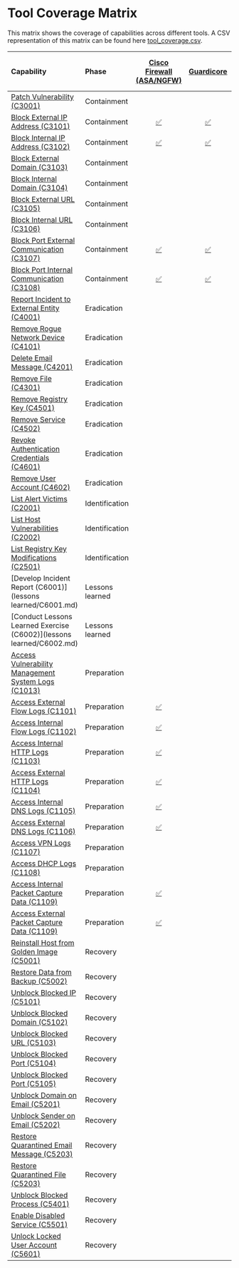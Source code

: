 # Tool Coverage Matrix

This matrix shows the coverage of capabilities across different tools. A CSV representation of this matrix can be found here [tool_coverage.csv](../../files/tool_coverage.csv).

| Capability | Phase | [Cisco Firewall (ASA/NGFW)](../tool/cisco-fw/index.md) | [Guardicore](../tool/guardicore/index.md) | [Okta](../tool/okta/index.md) | [Palo Alto Firewall](../tool/palo-alto-fw/index.md) | [Proofpoint](../tool/proofpoint/index.md) | [Rapid7 InsightVM](../tool/rapid7-insightvm/index.md) | [SentinelOne](../tool/sentinelone/index.md) | [Wiz.io](../tool/wiz/index.md) | [Zscaler Internet Access (ZIA)](../tool/zscaler-zia/index.md) |
| :--- | :--- | :---: | :---: | :---: | :---: | :---: | :---: | :---: | :---: | :---: |
| [Patch Vulnerability (C3001)](containment/C3001.md) | Containment |  |  |  |  |  |  |  |  |  |
| [Block External IP Address (C3101)](containment/C3101.md) | Containment | [:white_check_mark:](../tool/cisco-fw/C3101.md) | [:white_check_mark:](../tool/guardicore/C3101.md) |  | [:white_check_mark:](../tool/palo-alto-fw/C3101.md) |  |  | [:white_check_mark:](../tool/sentinelone/C3101.md) |  | [:white_check_mark:](../tool/zscaler-zia/C3101.md) |
| [Block Internal IP Address (C3102)](containment/C3102.md) | Containment | [:white_check_mark:](../tool/cisco-fw/C3102.md) | [:white_check_mark:](../tool/guardicore/C3102.md) |  | [:white_check_mark:](../tool/palo-alto-fw/C3102.md) |  |  | [:white_check_mark:](../tool/sentinelone/C3102.md) |  |  |
| [Block External Domain (C3103)](containment/C3103.md) | Containment |  |  |  |  |  |  |  |  |  |
| [Block Internal Domain (C3104)](containment/C3104.md) | Containment |  |  |  |  |  |  |  |  |  |
| [Block External URL (C3105)](containment/C3105.md) | Containment |  |  |  |  |  |  |  |  |  |
| [Block Internal URL (C3106)](containment/C3106.md) | Containment |  |  |  |  |  |  |  |  |  |
| [Block Port External Communication (C3107)](containment/C3107.md) | Containment | [:white_check_mark:](../tool/cisco-fw/C3107.md) | [:white_check_mark:](../tool/guardicore/C3107.md) |  | [:white_check_mark:](../tool/palo-alto-fw/C3107.md) |  |  | [:white_check_mark:](../tool/sentinelone/C3107.md) |  | [:white_check_mark:](../tool/zscaler-zia/C3107.md) |
| [Block Port Internal Communication (C3108)](containment/C3108.md) | Containment | [:white_check_mark:](../tool/cisco-fw/C3108.md) | [:white_check_mark:](../tool/guardicore/C3108.md) |  | [:white_check_mark:](../tool/palo-alto-fw/C3108.md) |  |  | [:white_check_mark:](../tool/sentinelone/C3108.md) |  |  |
| [Report Incident to External Entity (C4001)](eradication/C4001.md) | Eradication |  |  |  |  |  |  |  |  |  |
| [Remove Rogue Network Device (C4101)](eradication/C4101.md) | Eradication |  |  |  |  |  |  |  |  |  |
| [Delete Email Message (C4201)](eradication/C4201.md) | Eradication |  |  |  |  |  |  |  |  |  |
| [Remove File (C4301)](eradication/C4301.md) | Eradication |  |  |  |  |  |  |  |  |  |
| [Remove Registry Key (C4501)](eradication/C4501.md) | Eradication |  |  |  |  |  |  |  |  |  |
| [Remove Service (C4502)](eradication/C4502.md) | Eradication |  |  |  |  |  |  |  |  |  |
| [Revoke Authentication Credentials (C4601)](eradication/C4601.md) | Eradication |  |  | [:white_check_mark:](../tool/okta/C4601.md) |  |  |  |  |  |  |
| [Remove User Account (C4602)](eradication/C4602.md) | Eradication |  |  | [:white_check_mark:](../tool/okta/C4602.md) |  |  |  |  |  |  |
| [List Alert Victims (C2001)](identification/C2001.md) | Identification |  |  |  |  |  |  | [:white_check_mark:](../tool/sentinelone/C2001.md) |  |  |
| [List Host Vulnerabilities (C2002)](identification/C2002.md) | Identification |  |  |  |  |  | [:white_check_mark:](../tool/rapid7-insightvm/C2002.md) | [:white_check_mark:](../tool/sentinelone/C2002.md) | [:white_check_mark:](../tool/wiz/C2002.md) |  |
| [List Registry Key Modifications (C2501)](identification/C2501.md) | Identification |  |  |  |  |  |  | [:white_check_mark:](../tool/sentinelone/C2501.md) |  |  |
| [Develop Incident Report (C6001)](lessons learned/C6001.md) | Lessons learned |  |  |  |  |  |  |  |  |  |
| [Conduct Lessons Learned Exercise (C6002)](lessons learned/C6002.md) | Lessons learned |  |  |  |  |  |  |  |  |  |
| [Access Vulnerability Management System Logs (C1013)](preparation/C1013.md) | Preparation |  |  |  |  |  | [:white_check_mark:](../tool/rapid7-insightvm/C1013.md) | [:white_check_mark:](../tool/sentinelone/C1013.md) |  |  |
| [Access External Flow Logs (C1101)](preparation/C1101.md) | Preparation | [:white_check_mark:](../tool/cisco-fw/C1101.md) |  |  | [:white_check_mark:](../tool/palo-alto-fw/C1101.md) |  |  |  |  |  |
| [Access Internal Flow Logs (C1102)](preparation/C1102.md) | Preparation | [:white_check_mark:](../tool/cisco-fw/C1102.md) |  |  | [:white_check_mark:](../tool/palo-alto-fw/C1102.md) |  |  |  |  |  |
| [Access Internal HTTP Logs (C1103)](preparation/C1103.md) | Preparation | [:white_check_mark:](../tool/cisco-fw/C1103.md) |  |  | [:white_check_mark:](../tool/palo-alto-fw/C1103.md) |  |  | [:white_check_mark:](../tool/sentinelone/C1103.md) |  |  |
| [Access External HTTP Logs (C1104)](preparation/C1104.md) | Preparation | [:white_check_mark:](../tool/cisco-fw/C1104.md) |  |  | [:white_check_mark:](../tool/palo-alto-fw/C1104.md) |  |  | [:white_check_mark:](../tool/sentinelone/C1104.md) |  | [:white_check_mark:](../tool/zscaler-zia/C1104.md) |
| [Access Internal DNS Logs (C1105)](preparation/C1105.md) | Preparation | [:white_check_mark:](../tool/cisco-fw/C1105.md) |  |  | [:white_check_mark:](../tool/palo-alto-fw/C1105.md) |  |  | [:white_check_mark:](../tool/sentinelone/C1105.md) |  |  |
| [Access External DNS Logs (C1106)](preparation/C1106.md) | Preparation | [:white_check_mark:](../tool/cisco-fw/C1106.md) |  |  | [:white_check_mark:](../tool/palo-alto-fw/C1106.md) |  |  | [:white_check_mark:](../tool/sentinelone/C1106.md) |  | [:white_check_mark:](../tool/zscaler-zia/C1106.md) |
| [Access VPN Logs (C1107)](preparation/C1107.md) | Preparation |  |  |  |  |  |  |  |  |  |
| [Access DHCP Logs (C1108)](preparation/C1108.md) | Preparation |  |  |  |  |  |  |  |  |  |
| [Access Internal Packet Capture Data (C1109)](preparation/C1109.md) | Preparation | [:white_check_mark:](../tool/cisco-fw/C1109.md) |  |  | [:white_check_mark:](../tool/palo-alto-fw/C1109.md) |  |  |  |  |  |
| [Access External Packet Capture Data (C1109)](preparation/C1109.md) | Preparation | [:white_check_mark:](../tool/cisco-fw/C1109.md) |  |  | [:white_check_mark:](../tool/palo-alto-fw/C1109.md) |  |  |  |  |  |
| [Reinstall Host from Golden Image (C5001)](recovery/C5001.md) | Recovery |  |  |  |  |  |  |  |  |  |
| [Restore Data from Backup (C5002)](recovery/C5002.md) | Recovery |  |  |  |  |  |  |  |  |  |
| [Unblock Blocked IP (C5101)](recovery/C5101.md) | Recovery |  |  |  |  |  |  |  |  |  |
| [Unblock Blocked Domain (C5102)](recovery/C5102.md) | Recovery |  |  |  |  |  |  |  |  |  |
| [Unblock Blocked URL (C5103)](recovery/C5103.md) | Recovery |  |  |  |  |  |  |  |  |  |
| [Unblock Blocked Port (C5104)](recovery/C5104.md) | Recovery |  |  |  |  |  |  |  |  |  |
| [Unblock Blocked Port (C5105)](recovery/C5105.md) | Recovery |  |  |  |  |  |  |  |  |  |
| [Unblock Domain on Email (C5201)](recovery/C5201.md) | Recovery |  |  |  |  | [:white_check_mark:](../tool/proofpoint/C5201.md) |  |  |  |  |
| [Unblock Sender on Email (C5202)](recovery/C5202.md) | Recovery |  |  |  |  | [:white_check_mark:](../tool/proofpoint/C5202.md) |  |  |  |  |
| [Restore Quarantined Email Message (C5203)](recovery/C5203.md) | Recovery |  |  |  |  | [:white_check_mark:](../tool/proofpoint/C5203.md) |  |  |  |  |
| [Restore Quarantined File (C5203)](recovery/C5203.md) | Recovery |  |  |  |  | [:white_check_mark:](../tool/proofpoint/C5203.md) |  |  |  |  |
| [Unblock Blocked Process (C5401)](recovery/C5401.md) | Recovery |  |  |  |  |  |  |  |  |  |
| [Enable Disabled Service (C5501)](recovery/C5501.md) | Recovery |  |  |  |  |  |  |  |  |  |
| [Unlock Locked User Account (C5601)](recovery/C5601.md) | Recovery |  |  | [:white_check_mark:](../tool/okta/C5601.md) |  |  |  |  |  |  |